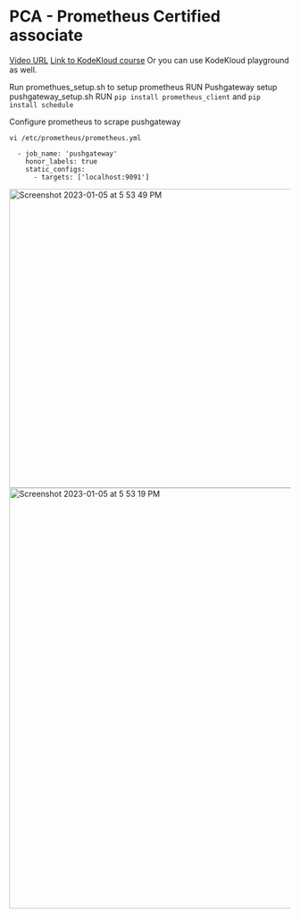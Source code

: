 # PCA - Prometheus Certified associate

[Video URL]()
[Link to KodeKloud course](https://kode.wiki/3YzkrWV)
Or you can use KodeKloud playground as well.

Run promethues_setup.sh to setup prometheus
RUN Pushgateway setup pushgateway_setup.sh
RUN `pip install prometheus_client` and `pip install schedule`

Configure prometheus to scrape pushgateway

`vi /etc/prometheus/prometheus.yml`

```
  - job_name: 'pushgateway'
    honor_labels: true
    static_configs:
      - targets: ['localhost:9091']
```

<img width="535" alt="Screenshot 2023-01-05 at 5 53 49 PM" src="https://user-images.githubusercontent.com/8190114/210779498-76daedb2-355e-494c-9ac3-fea5423f83f9.png">


<img width="753" alt="Screenshot 2023-01-05 at 5 53 19 PM" src="https://user-images.githubusercontent.com/8190114/210779450-32fbce29-ff5b-45d7-a70a-b0455fda413f.png">
